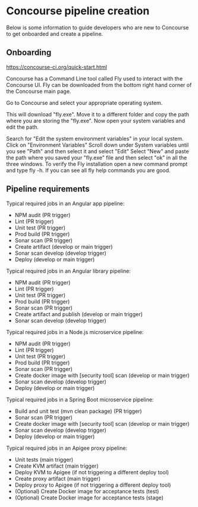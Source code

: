 # Concourse pipeline creation

Below is some information to guide developers who are new to Concourse to get onboarded and create a pipeline.

## Onboarding

https://concourse-ci.org/quick-start.html

Concourse has a Command Line tool called Fly used to interact with the Concourse UI. Fly can be downloaded from the bottom right hand corner of the Concourse main page.

Go to Concourse and select your appropriate operating system.

This will download "fly.exe". Move it to a different folder and copy the path where you are storing the "fly.exe". Now open your system variables and edit the path.

Search for "Edit the system environment variables" in your local system.
Click on "Environment Variables"
Scroll down under System variables until you see "Path" and then select it and select "Edit"
Select "New" and paste the path where you saved your "fly.exe" file and then select "ok" in all the three windows.
To verify the Fly installation open a new command prompt and type fly -h. If you can see all fly help commands you are good.

## Pipeline requirements

Typical required jobs in an Angular app pipeline:
  - NPM audit (PR trigger)
  - Lint (PR trigger)
  - Unit test (PR trigger)
  - Prod build (PR trigger)
  - Sonar scan (PR trigger)
  - Create artifact (develop or main trigger)
  - Sonar scan develop (develop trigger)
  - Deploy (develop or main trigger)

Typical required jobs in an Angular library pipeline:
  - NPM audit (PR trigger)
  - Lint (PR trigger)
  - Unit test (PR trigger)
  - Prod build (PR trigger)
  - Sonar scan (PR trigger)
  - Create artifact and publish (develop or main trigger)
  - Sonar scan develop (develop trigger)

Typical required jobs in a Node.js microservice pipeline:
  - NPM audit (PR trigger)
  - Lint (PR trigger)
  - Unit test (PR trigger)
  - Prod build (PR trigger)
  - Sonar scan (PR trigger)
  - Create docker image with [security tool] scan (develop or main trigger)
  - Sonar scan develop (develop trigger)
  - Deploy (develop or main trigger)

Typical required jobs in a Spring Boot microservice pipeline:
  - Build and unit test (mvn clean package) (PR trigger)
  - Sonar scan (PR trigger)
  - Create docker image with [security tool] scan (develop or main trigger)
  - Sonar scan develop (develop trigger)
  - Deploy (develop or main trigger)

Typical required jobs in an Apigee proxy pipeline:
  - Unit tests (main trigger)
  - Create KVM artifact (main trigger)
  - Deploy KVM to Apigee (if not triggering a different deploy tool)
  - Create proxy artifact (main trigger)
  - Deploy proxy to Apigee (if not triggering a different deploy tool)
  - (Optional) Create Docker image for acceptance tests (test)
  - (Optional) Create Docker image for acceptance tests (stage)
